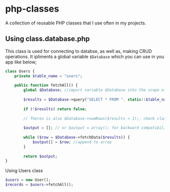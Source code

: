 # php-classes
A collection of reusable PHP classes that I use often in my projects.

## Using class.database.php
This class is used for connecting to databse, as well as, making CRUD operations. It ipliments a global variable `$Database` 
which you can use in you app like below;

```php
class Users {
    private $table_name = "users";
    
    public function fetchAll() {
        global $Database; //import variable $Database into the scope of this method
        
        $results = $Database->query("SELECT * FROM ". static::$table_name); // returns true for sucess or false for error, check class.database.php
        
        if (!$results) return false;
        
        // Theres is also $Database->numRows($results < 1);, check class.database.php
        
        $output = []; // or $output = array(); for backward compatibility
        
        while ($row = $Database->fetchData($results)) {
            $output[] = $row; //append to array
        }
        
        return $output;
}
```

Using Users class
```php
$users = new User();
$records = $users->fetchAll();
```
